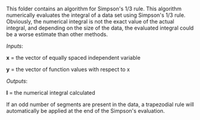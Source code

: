 This folder contains an algorithm for Simpson's 1/3 rule. This algorithm numerically evaluates the integral of a data set using Simpson's 1/3 rule. Obviously, the numerical integral is not the exact value of the actual integral, and depending on the size of the data, the evaluated integral could be a worse estimate than other methods.

*Inputs*:

**x** = the vector of equally spaced independent variable

**y** = the vector of function values with respect to x

*Outputs*:

**I** = the numerical integral calculated

If an odd number of segments are present in the data, a trapezodial rule will automatically be applied at the end of the Simpson's evaluation.
